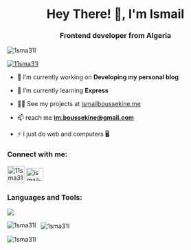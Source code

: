 <h1 align="center">Hey There! 👋, I'm Ismail</h1>
<h3 align="center">Frontend developer from Algeria</h3>

<p align="left"> <img src="https://komarev.com/ghpvc/?username=1sma31l&label=Profile%20views&color=0e75b6&style=flat" alt="1sma31l" /> </p>

<p align="left"> <a href="https://twitter.com/11sma31l" target="blank"><img src="https://img.shields.io/twitter/follow/11sma31l?logo=twitter&style=for-the-badge" alt="11sma31l" /></a> </p>

* 🔭 I’m currently working on **Developing my personal blog**

* 🌱 I’m currently learning **Express**

* 👨‍💻 See my projects at [ismailboussekine.me](ismailboussekine.me)

* 📫 reach me **im.boussekine@gmail.com**

* ⚡ I just do web and computers 🖥

<h3 align="left">Connect with me:</h3>
<p align="left">
<a href="https://x.com/11sma31l" target="blank"><img align="center" src="https://uxwing.com/wp-content/themes/uxwing/download/brands-and-social-media/x-social-media-logo-icon.svg" alt="11sma31l" height="40" width="40" /></a>
<a href="https://linkedin.com/in/ismail-boussekine" target="blank"><img align="center" src="https://raw.githubusercontent.com/rahuldkjain/github-profile-readme-generator/master/src/images/icons/Social/linked-in-alt.svg" alt="ismail-boussekine" height="30" width="40" /></a>
</p>

<h3 align="left">Languages and Tools:</h3>
<p align="left">
  <a href="https://skillicons.dev">
    <img src="https://skillicons.dev/icons?i=html,css,javascript,typescript,c,bash,python,bootstrap,tailwind,react,redux,nextjs,nodejs,express,git,github,linux,arch&perline=6" />
  </a>
</p>

<p><img align="left" src="https://github-readme-stats.vercel.app/api/top-langs?username=1sma31l&show_icons=true&locale=en&layout=compact" alt="1sma31l" /></p>

<p>&nbsp; <img align="center" src="https://github-readme-stats.vercel.app/api?username=1sma31l&show_icons=true&locale=en" alt="1sma31l" /></p>

<p><img align="center" src="https://github-readme-streak-stats.herokuapp.com/?user=1sma31l&" alt="1sma31l" /></p>
